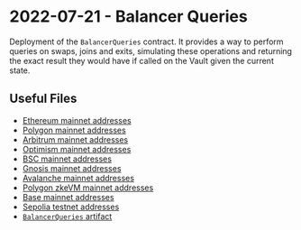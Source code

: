 # 2022-07-21 - Balancer Queries

Deployment of the `BalancerQueries` contract. It provides a way to perform queries on swaps, joins and exits, simulating these operations and returning the exact
result they would have if called on the Vault given the current state.

## Useful Files

- [Ethereum mainnet addresses](./output/mainnet.json)
- [Polygon mainnet addresses](./output/polygon.json)
- [Arbitrum mainnet addresses](./output/arbitrum.json)
- [Optimism mainnet addresses](./output/optimism.json)
- [BSC mainnet addresses](./output/bsc.json)
- [Gnosis mainnet addresses](./output/gnosis.json)
- [Avalanche mainnet addresses](./output/avalanche.json)
- [Polygon zkeVM mainnet addresses](./output/zkevm.json)
- [Base mainnet addresses](./output/base.json)
- [Sepolia testnet addresses](./output/sepolia.json)
- [`BalancerQueries` artifact](./artifact/BalancerQueries.json)
